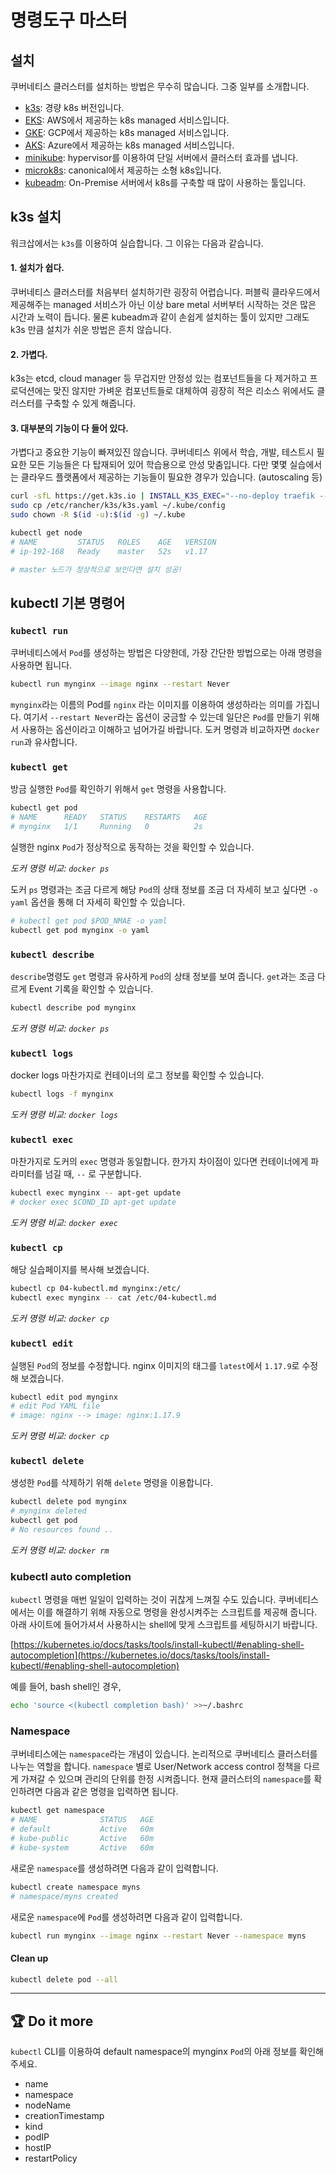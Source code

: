 # 명령도구 마스터

## 설치

쿠버네티스 클러스터를 설치하는 방법은 무수히 많습니다. 그중 일부를 소개합니다.

- [k3s](https://k3s.io/): 경량 k8s 버전입니다.
- [EKS](https://aws.amazon.com/eks/): AWS에서 제공하는 k8s managed 서비스입니다.
- [GKE](https://cloud.google.com/kubernetes-engine): GCP에서 제공하는 k8s managed 서비스입니다.
- [AKS](https://azure.microsoft.com/en-us/services/kubernetes-service/): Azure에서 제공하는 k8s managed 서비스입니다.
- [minikube](https://minikube.sigs.k8s.io/): hypervisor를 이용하여 단일 서버에서 클러스터 효과를 냅니다.
- [microk8s](https://microk8s.io/): canonical에서 제공하는 소형 k8s입니다.
- [kubeadm](https://kubernetes.io/docs/setup/production-environment/tools/kubeadm/create-cluster-kubeadm/): On-Premise 서버에서 k8s를 구축할 때 많이 사용하는 툴입니다.

## k3s 설치

워크삽에서는 `k3s`를 이용하여 실습합니다. 그 이유는 다음과 같습니다.

#### 1. 설치가 쉽다.
쿠버네티스 클러스터를 처음부터 설치하기란 굉장히 어렵습니다. 퍼블릭 클라우드에서 제공해주는 managed 서비스가 아닌 이상 bare metal 서버부터 시작하는 것은 많은 시간과 노력이 듭니다. 물론 kubeadm과 같이 손쉽게 설치하는 툴이 있지만 그래도 k3s 만큼 설치가 쉬운 방법은 흔치 않습니다.

#### 2. 가볍다.
k3s는 etcd, cloud manager 등 무겁지만 안정성 있는 컴포넌트들을 다 제거하고 프로덕션에는 맞진 않지만 가벼운 컴포넌트들로 대체하여 굉장히 적은 리소스 위에서도 클러스터를 구축할 수 있게 해줍니다.

#### 3. 대부분의 기능이 다 들어 있다.
가볍다고 중요한 기능이 빠져있진 않습니다. 쿠버네티스 위에서 학습, 개발, 테스트시 필요한 모든 기능들은 다 탑재되어 있어 학습용으로 안성 맞춤입니다. 다만 몇몇 실습에서는 클라우드 플랫폼에서 제공하는 기능들이 필요한 경우가 있습니다. (autoscaling 등)

```bash
curl -sfL https://get.k3s.io | INSTALL_K3S_EXEC="--no-deploy traefik --docker" sh -s -
sudo cp /etc/rancher/k3s/k3s.yaml ~/.kube/config
sudo chown -R $(id -u):$(id -g) ~/.kube

kubectl get node
# NAME         STATUS   ROLES    AGE   VERSION
# ip-192-168   Ready    master   52s   v1.17

# master 노드가 정상적으로 보인다면 설치 성공!
```

## kubectl 기본 명령어


### `kubectl run`

쿠버네티스에서 `Pod`를 생성하는 방법은 다양한데, 가장 간단한 방법으로는 아래 명령을 사용하면 됩니다.
```bash
kubectl run mynginx --image nginx --restart Never
```
`mynginx`라는 이름의 Pod를 `nginx` 라는 이미지를 이용하여 생성하라는 의미를 가집니다.
여기서 `--restart Never`라는 옵션이 궁금할 수 있는데 일단은 `Pod`를 만들기 위해서 사용하는 옵션이라고 이해하고 넘어가길 바랍니다.
도커 명령과 비교하자면 `docker run`과 유사합니다.

### `kubectl get`
방금 실행한 `Pod`를 확인하기 위해서 `get` 명령을 사용합니다.
```bash
kubectl get pod
# NAME      READY   STATUS    RESTARTS   AGE
# mynginx   1/1     Running   0          2s

```
실행한 nginx `Pod`가 정상적으로 동작하는 것을 확인할 수 있습니다.

*도커 명령 비교: `docker ps`*

도커 `ps` 명령과는 조금 다르게 해당 `Pod`의 상태 정보를 조금 더 자세히 보고 싶다면 `-o yaml` 옵션을 통해 더 자세히 확인할 수 있습니다.
```bash
# kubectl get pod $POD_NMAE -o yaml
kubectl get pod mynginx -o yaml
```

### `kubectl describe`
`describe`명령도 `get` 명령과 유사하게 `Pod`의 상태 정보를 보여 줍니다.
`get`과는 조금 다르게 Event 기록을 확인할 수 있습니다.

```bash
kubectl describe pod mynginx
```

*도커 명령 비교: `docker ps`*

### `kubectl logs`
docker logs 마찬가지로 컨테이너의 로그 정보를 확인할 수 있습니다. 
```bash
kubectl logs -f mynginx
```

*도커 명령 비교: `docker logs`*

### `kubectl exec`

마찬가지로 도커의 `exec` 명령과 동일합니다. 한가지 차이점이 있다면 컨테이너에게 파라미터를 넘길 때, `--` 로 구분합니다.

```bash
kubectl exec mynginx -- apt-get update
# docker exec $COND_ID apt-get update
```

*도커 명령 비교: `docker exec`*


### `kubectl cp`

해당 실습페이지를 복사해 보겠습니다.
```bash
kubectl cp 04-kubectl.md mynginx:/etc/
kubectl exec mynginx -- cat /etc/04-kubectl.md
```

*도커 명령 비교: `docker cp`*


### `kubectl edit`

실행된 `Pod`의 정보를 수정합니다.
nginx 이미지의 태그를 `latest`에서 `1.17.9`로 수정해 보겠습니다.

```bash
kubectl edit pod mynginx
# edit Pod YAML file
# image: nginx --> image: nginx:1.17.9
```

*도커 명령 비교: `docker cp`*

### `kubectl delete`

생성한 `Pod`를 삭제하기 위해 `delete` 명령을 이용합니다.
```bash
kubectl delete pod mynginx
# mynginx deleted
kubectl get pod
# No resources found ..
```

*도커 명령 비교: `docker rm`*

### kubectl auto completion

`kubectl` 명령을 매번 일일이 입력하는 것이 귀찮게 느껴질 수도 있습니다.
쿠버네티스에서는 이를 해결하기 위해 자동으로 명령을 완성시켜주는 스크립트를 제공해 줍니다.
아래 사이트에 들어가셔서 사용하시는 shell에 맞게 스크립트를 세팅하시기 바랍니다.

[https://kubernetes.io/docs/tasks/tools/install-kubectl/#enabling-shell-autocompletion](https://kubernetes.io/docs/tasks/tools/install-kubectl/#enabling-shell-autocompletion)

예를 들어, bash shell인 경우,
```bash
echo 'source <(kubectl completion bash)' >>~/.bashrc
```

### Namespace

쿠버네티스에는 `namespace`라는 개념이 있습니다. 논리적으로 쿠버네티스 클러스터를 나누는 역할을 합니다.
`namespace` 별로 User/Network access control 정책을 다르게 가져갈 수 있으며 관리의 단위를 한정 시켜줍니다.
현재 클러스터의 `namespace`를 확인하려면 다음과 같은 명령을 입력하면 됩니다.

```bash
kubectl get namespace
# NAME              STATUS   AGE
# default           Active   60m
# kube-public       Active   60m
# kube-system       Active   60m
```

새로운 `namespace`를 생성하려면 다음과 같이 입력합니다.
```bash
kubectl create namespace myns
# namespace/myns created
```

새로운 `namespace`에 `Pod`를 생성하려면 다음과 같이 입력합니다.
```bash
kubectl run mynginx --image nginx --restart Never --namespace myns
```

#### Clean up

```bash
kubectl delete pod --all
```

---

## :trophy: Do it more

`kubectl` CLI를 이용하여 default namespace의 mynginx `Pod`의 아래 정보를 확인해 주세요.
- name
- namespace
- nodeName
- creationTimestamp
- kind
- podIP
- hostIP
- restartPolicy